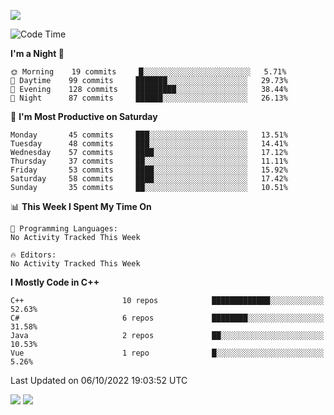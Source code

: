 ![](https://komarev.com/ghpvc/?username=lilpidgey&color=red)
<!--START_SECTION:waka-->
![Code Time](http://img.shields.io/badge/Code%20Time-1%2C353%20hrs%2059%20mins-blue)

**I'm a Night 🦉** 

```text
🌞 Morning    19 commits     █░░░░░░░░░░░░░░░░░░░░░░░░   5.71% 
🌆 Daytime    99 commits     ███████░░░░░░░░░░░░░░░░░░   29.73% 
🌃 Evening    128 commits    █████████░░░░░░░░░░░░░░░░   38.44% 
🌙 Night      87 commits     ██████░░░░░░░░░░░░░░░░░░░   26.13%

```
📅 **I'm Most Productive on Saturday** 

```text
Monday       45 commits     ███░░░░░░░░░░░░░░░░░░░░░░   13.51% 
Tuesday      48 commits     ███░░░░░░░░░░░░░░░░░░░░░░   14.41% 
Wednesday    57 commits     ████░░░░░░░░░░░░░░░░░░░░░   17.12% 
Thursday     37 commits     ██░░░░░░░░░░░░░░░░░░░░░░░   11.11% 
Friday       53 commits     ████░░░░░░░░░░░░░░░░░░░░░   15.92% 
Saturday     58 commits     ████░░░░░░░░░░░░░░░░░░░░░   17.42% 
Sunday       35 commits     ██░░░░░░░░░░░░░░░░░░░░░░░   10.51%

```


📊 **This Week I Spent My Time On** 

```text
💬 Programming Languages: 
No Activity Tracked This Week

🔥 Editors: 
No Activity Tracked This Week

```

**I Mostly Code in C++** 

```text
C++                      10 repos            █████████████░░░░░░░░░░░░   52.63% 
C#                       6 repos             ████████░░░░░░░░░░░░░░░░░   31.58% 
Java                     2 repos             ██░░░░░░░░░░░░░░░░░░░░░░░   10.53% 
Vue                      1 repo              █░░░░░░░░░░░░░░░░░░░░░░░░   5.26%

```



 Last Updated on 06/10/2022 19:03:52 UTC
<!--END_SECTION:waka-->
![](https://hit.yhype.me/github/profile?user_id=42968544)
![](https://komarev.com/ghpvc/?lilpidgey)
